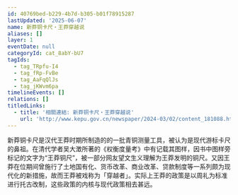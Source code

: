 ```yaml
---
id: 40769bed-b229-4b7d-b305-b01f78915287
lastUpdated: '2025-06-07'
name: 新莽铜卡尺・王莽穿越说
aliases: []
layer: 1
eventDate: null
categoryId: cat_8abY-bU7
tagIds:
  - tag_TRpfu-I4
  - tag_fRp-FvBe
  - tag_AaFqQlJs
  - tag_jKWvm6pa
timelineEvents: []
relations: []
titledLinks:
  - title: '相關連結: 新莽铜卡尺・王莽穿越说'
    url: 'http://www.kepu.gov.cn/newspaper/2024-03/02/content_181088.html'
---
```

新莽铜卡尺是汉代王莽时期所制造的的一批青铜测量工具，被认为是现代游标卡尺的鼻祖。在清代学者吴大澂所著的《权衡度量考》中有记载其图样，因书中图样旁标记的文字为“王莽铜尺”，被一部分网友望文生义理解为王莽发明的铜尺。又因王莽在位期间曾施行了土地国有化、货币改革、商业改革、贷款制度等一系列颇为现代化的新措施，故而王莽被戏称为「穿越者」。实际上王莽的政策是以周礼为标准进行托古改制，这些政策的内核与现代政策相去甚远。
